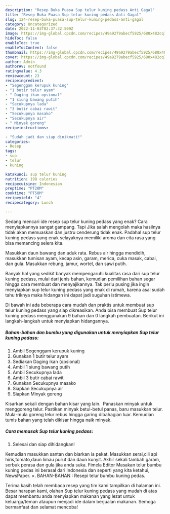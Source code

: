 ```yaml
---
description: "Resep Buka Puasa Sup telur kuning pedass Anti Gagal"
title: "Resep Buka Puasa Sup telur kuning pedass Anti Gagal"
slug: 124-resep-buka-puasa-sup-telur-kuning-pedass-anti-gagal
category: Uncategorized
date: 2022-11-03T02:37:32.509Z
image: https://img-global.cpcdn.com/recipes/49a9279abecf5925/680x482cq70/sup-telur-kuning-pedass-foto-resep-utama.jpg
hideToc: false
enableToc: true
enableTocContent: false
thumbnail: https://img-global.cpcdn.com/recipes/49a9279abecf5925/680x482cq70/sup-telur-kuning-pedass-foto-resep-utama.jpg
cover: https://img-global.cpcdn.com/recipes/49a9279abecf5925/680x482cq70/sup-telur-kuning-pedass-foto-resep-utama.jpg
author: Admin
authorAv: notfound
ratingvalue: 4.3
reviewcount: 23
recipeingredient:
- "Segenggam kerupuk kuning"
- "1 butir telur ayam"
- " Daging ikan opsional"
- "1 siung bawang putih"
- "Secukupnya lada"
- "3 butir cabai rawit"
- "Secukupnya masako"
- "Secukupnya air"
- " Minyak goreng"
recipeinstructions:

- "Sudah jadi dan siap dinikmati!"
categories:
- Resep
tags:
- sup
- telur
- kuning

katakunci: sup telur kuning 
nutrition: 198 calories
recipecuisine: Indonesian
preptime: "PT20M"
cooktime: "PT58M"
recipeyield: "4"
recipecategory: Lunch

---
```



Sedang mencari ide resep sup telur kuning pedass yang enak? Cara menyiapkannya sangat gampang. Tapi Jika salah mengolah maka hasilnya tidak akan memuaskan dan justru cenderung tidak enak. Padahal sup telur kuning pedass yang enak selayaknya memiliki aroma dan cita rasa yang bisa memancing selera kita.


Masukkan daun bawang dan aduk rata. Rebus air hingga mendidih, masukkan tumisan ayam, kecap asin, garam, merica, cuka masak, cabai, dan gula. Masukkan rebung, jamur, wortel, dan sawi putih.

Banyak hal yang sedikit banyak mempengaruhi kualitas rasa dari sup telur kuning pedass, mulai dari jenis bahan, kemudian pemilihan bahan segar hingga cara membuat dan menyajikannya. Tak perlu pusing jika ingin menyiapkan sup telur kuning pedass yang enak di rumah, karena asal sudah tahu triknya maka hidangan ini dapat jadi suguhan istimewa.


Di bawah ini ada beberapa cara mudah dan praktis untuk membuat sup telur kuning pedass yang siap dikreasikan. Anda bisa membuat Sup telur kuning pedass menggunakan 9 bahan dan 0 langkah pembuatan. Berikut ini langkah-langkah untuk menyiapkan hidangannya.

<!--inarticleads1-->

##### Bahan-bahan dan bumbu yang digunakan untuk menyiapkan Sup telur kuning pedass:

1. Ambil Segenggam kerupuk kuning
1. Gunakan 1 butir telur ayam
1. Sediakan  Daging ikan (opsional)
1. Ambil 1 siung bawang putih
1. Ambil Secukupnya lada
1. Ambil 3 butir cabai rawit
1. Gunakan Secukupnya masako
1. Siapkan Secukupnya air
1. Siapkan  Minyak goreng


Kisarkan sekali dengan bahan kisar yang lain. ️ Panaskan minyak untuk menggoreng telur. Pastikan minyak betul-betul panas, baru masukkan telur. Mula-mula goreng telur rebus hingga garing dibahagian luar. Kemudian tumis bahan yang telah dikisar hingga naik minyak. 

<!--inarticleads2-->

##### Cara memasak Sup telur kuning pedass:


1. Selesai dan siap dihidangkan!

Kemudian masukkan santan dan biarkan ia pekat. Masukkan serai,cili api hiris,tomato,daun limau purut dan daun kunyit. Akhir sekali tambah garam, serbuk perasa dan gula jika anda suka. Fimela Editor Masakan telur bumbu kuning pedas ini berasal dari Indonesia dan seperti yang kita ketahui, NewsPaper. ×. BAHAN-BAHAN : Resepi telur bumbu kuning pedas. 

Terima kasih telah membaca resep yang tim kami tampilkan di halaman ini. Besar harapan kami, olahan Sup telur kuning pedass yang mudah di atas dapat membantu anda menyiapkan makanan yang lezat untuk keluarga/teman ataupun menjadi ide dalam berjualan makanan. Semoga bermanfaat dan selamat mencoba!
